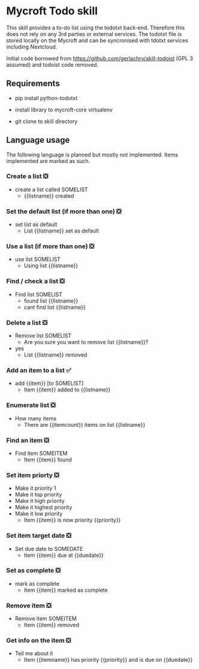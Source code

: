 # Mycroft Todo skill

This skill provides a to-do list using the todotxt back-end. Therefore this does not rely on any 3rd parties or external services. The todotxt file is stored locally on the Mycroft and can be syncronised with tdotxt services including Nextcloud.

Initial code borrowed from https://github.com/gerlachry/skill-todoist (GPL 3 assumed) and todoist code removed.

## Requirements
* pip install python-todotxt

* install library to mycroft-core virtualenv
* git clone to skill directory

## Language usage

The following language is planned but mostly not implemented. Items implemented are marked as such.

### Create a list :negative_squared_cross_mark:
- create a list called SOMELIST
   - {{listname}} created

### Set the default list (if more than one) :negative_squared_cross_mark:
- set list as default
   - List {{listname}} set as default

### Use a list (if more than one) :negative_squared_cross_mark:
- use list SOMELIST
   - Using list {{listname}}

### Find / check a list :negative_squared_cross_mark:
- Find list SOMELIST
   - found list {{listname}}
   - cant find list {{listname}}

### Delete a list :negative_squared_cross_mark:
- Remove list SOMELIST
   - Are you sure you want to remove list {{listname}}?
- yes
   - List {{listname}} removed

### Add an item to a list :white_check_mark:
- add {{item}} [to SOMELIST]
   - Item {{item}} added to {{listname}}

### Enumerate list :negative_squared_cross_mark:
- How many items
   - There are  {{itemcount}} items on list {{listname}}

### Find an item :negative_squared_cross_mark:
- Find item SOMEITEM
   - Item {{item}} found

### Set item priorty :negative_squared_cross_mark:
- Make it priority 1
- Make it top priority
- Make it high priority
- Make it highest priority
- Make it low priority
   - Item {{item}} is now priority {{priority}}

### Set item target date :negative_squared_cross_mark:
- Set due date to SOMEDATE
   - Item {{item}} due at {{duedate}}

### Set as complete :negative_squared_cross_mark:
- mark as complete
   - Item {{item}} marked as complete

### Remove item :negative_squared_cross_mark:
- Remove item SOMEITEM
   - Item {{item}} removed

### Get info on the item :negative_squared_cross_mark:
- Tell me about it
   - Item {{itemname}} has priority {{priority}} and is due on {{duedate}}
